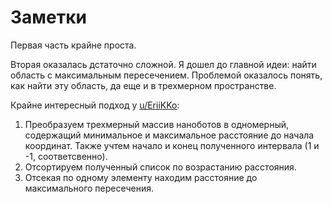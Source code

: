 # Заметки

Первая часть крайне проста.

Вторая оказалась дстаточно сложной.
Я дошел до главной идеи: найти область с максимальным пересечением.
Проблемой оказалось понять, как найти эту область, да еще и в трехмерном пространстве.

Крайне интересный подход у [u/EriiKKo](https://www.reddit.com/r/adventofcode/comments/a8s17l/comment/ecdqzdg):

1. Преобразуем трехмерный массив наноботов в одномерный, содержащий минимальное и максимальное расстояние до начала координат.
   Также учтем начало и конец полученного интервала (1 и -1, соответсвенно).
2. Отсортируем полученный список по возрастанию расстояния.
3. Отсекая по одному элементу находим расстояние до максимального пересечения.
